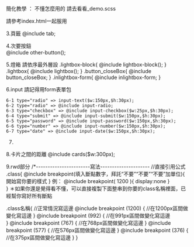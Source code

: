 簡化教學 ：
不懂怎麼用的 請去看看_demo.scss

請參考index.html一起服用

3.頁籤 
  @include tab;

4.次要按鈕  
  @include other-button();

5.燈箱
    請依序最外層設
    .lightbox-block{
        @include lightbox-block();
    }
    .lightbox{
        @include lightbox();
    }
    .button_closeBox{
        @include button_closeBox;
    }
    .inlightbox-form{
        @include inlightbox-form;
    }



6.input  請記得用form表單包
    
    6-1 type="radio" => input-text($w:150px,$h:30px);
    6-2 type="radio" => @include input-radio;
    6-3 type="checkbox" => @include input-checkbox($w:25px,$h:30px);
    6-4 type="submit" => @include input-submit($w:150px,$h:30px);
    6-5 type="password" => @include input-password($w:150px,$h:30px);
    6-6 type="number" => @include input-number($w:150px,$h:30px);
    6-7 type="date" => @include input-date($w:150px,$h:30px);

7.

8.卡片之間的距離 
    @include cards($w:300px);

9.rwd部分
 /*-----------------------寫法---------------------
//直接引用公式 
        .class{
            @include breakpoint(填入斷點數字，拜託“不要”“不要”“不要”加單位){ 開始寫你要的樣式 }
            例：
            @include breakpoint( 1200 ){ display:none }           
        }
＊如果你還是覺得看不懂，可以直接複製下面整串到你要的class名稱裡面，已經幫你寫好所有斷點

.class名稱{
    //正常情況寫這邊
    @include breakpoint (1200) {
        //在1200px區間做變化寫這邊
    }
    @include breakpoint (992) {
        //在991px區間做變化寫這邊  
    }
    @include breakpoint (767) {
        //在768px區間做變化寫這邊
    }
    @include breakpoint (577) {
        //在576px區間做變化寫這邊
    }
    @include breakpoint (376) {
        //在375px區間做變化寫這邊
    }
}






